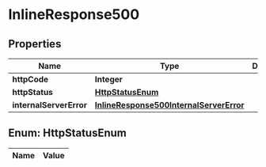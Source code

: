 
# InlineResponse500

## Properties
Name | Type | Description | Notes
------------ | ------------- | ------------- | -------------
**httpCode** | **Integer** |  |  [optional]
**httpStatus** | [**HttpStatusEnum**](#HttpStatusEnum) |  |  [optional]
**internalServerError** | [**InlineResponse500InternalServerError**](InlineResponse500InternalServerError.md) |  |  [optional]


<a name="HttpStatusEnum"></a>
## Enum: HttpStatusEnum
Name | Value
---- | -----



